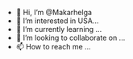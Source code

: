 - 👋 Hi, I’m @Makarhelga
- 👀 I’m interested in USA...
- 🌱 I’m currently learning ...
- 💞️ I’m looking to collaborate on ...
- 📫 How to reach me ...

<!---
Makarhelga/Makarhelga is a ✨ special ✨ repository because its `README.md` (this file) appears on your GitHub profile.
You can click the Preview link to take a look at your changes.
--->
